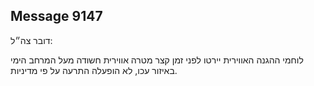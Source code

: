 ## Message 9147

דובר צה״ל:

לוחמי ההגנה האווירית יירטו לפני זמן קצר מטרה אווירית חשודה מעל המרחב הימי באיזור עכו, לא הופעלה התרעה על פי מדיניות.

